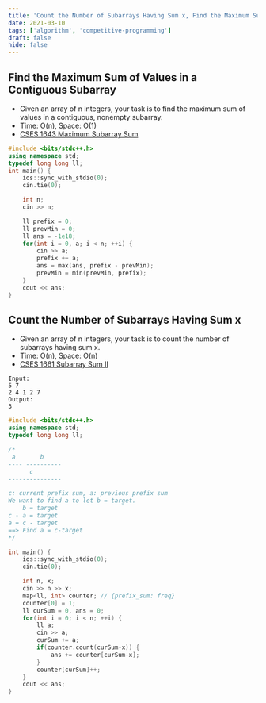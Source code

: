 ```yaml
---
title: 'Count the Number of Subarrays Having Sum x, Find the Maximum Sum of Values in a Contiguous Subarray'
date: 2021-03-10
tags: ['algorithm', 'competitive-programming']
draft: false
hide: false
---
```


## Find the Maximum Sum of Values in a Contiguous Subarray
* Given an array of n integers, your task is to find the maximum sum of values in a contiguous, nonempty subarray.
* Time: O(n), Space: O(1)
* [CSES 1643 Maximum Subarray Sum](https://cses.fi/problemset/task/1643)
``` cpp
#include <bits/stdc++.h>
using namespace std;
typedef long long ll;
int main() {
    ios::sync_with_stdio(0); 
    cin.tie(0);

    int n;
    cin >> n;

    ll prefix = 0;
    ll prevMin = 0;
    ll ans = -1e18;
    for(int i = 0, a; i < n; ++i) {
        cin >> a;
        prefix += a;
        ans = max(ans, prefix - prevMin);
        prevMin = min(prevMin, prefix);
    }
    cout << ans;
}
```

## Count the Number of Subarrays Having Sum x
* Given an array of n integers, your task is to count the number of subarrays having sum x.
* Time: O(n), Space: O(n)
* [CSES 1661 Subarray Sum II](https://cses.fi/problemset/task/1661/)
```
Input:
5 7
2 4 1 2 7
Output:
3
```
``` cpp
#include <bits/stdc++.h>
using namespace std;
typedef long long ll;

/*
 a       b
---- ----------
      c
---------------

c: current prefix sum, a: previous prefix sum
We want to find a to let b = target.
    b = target
c - a = target
a = c - target
==> Find a = c-target
*/

int main() {
    ios::sync_with_stdio(0); 
    cin.tie(0);

    int n, x;
    cin >> n >> x;
    map<ll, int> counter; // {prefix_sum: freq}
    counter[0] = 1;
    ll curSum = 0, ans = 0;
    for(int i = 0; i < n; ++i) {
        ll a;
        cin >> a;
        curSum += a;
        if(counter.count(curSum-x)) {
            ans += counter[curSum-x];
        }
        counter[curSum]++;
    }
    cout << ans;
}
```